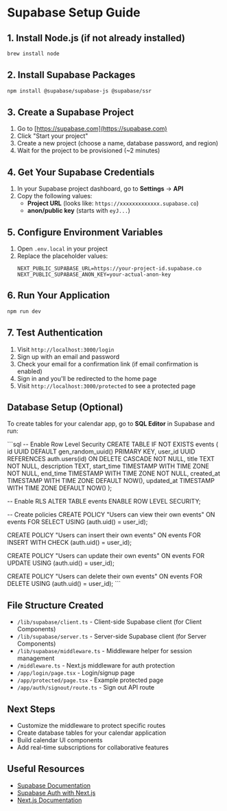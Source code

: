 # Supabase Setup Guide

## 1. Install Node.js (if not already installed)
```bash
brew install node
```

## 2. Install Supabase Packages
```bash
npm install @supabase/supabase-js @supabase/ssr
```

## 3. Create a Supabase Project

1. Go to [https://supabase.com](https://supabase.com)
2. Click "Start your project"
3. Create a new project (choose a name, database password, and region)
4. Wait for the project to be provisioned (~2 minutes)

## 4. Get Your Supabase Credentials

1. In your Supabase project dashboard, go to **Settings** → **API**
2. Copy the following values:
   - **Project URL** (looks like: `https://xxxxxxxxxxxxx.supabase.co`)
   - **anon/public key** (starts with `eyJ...`)

## 5. Configure Environment Variables

1. Open `.env.local` in your project
2. Replace the placeholder values:
   ```env
   NEXT_PUBLIC_SUPABASE_URL=https://your-project-id.supabase.co
   NEXT_PUBLIC_SUPABASE_ANON_KEY=your-actual-anon-key
   ```

## 6. Run Your Application
```bash
npm run dev
```

## 7. Test Authentication

1. Visit `http://localhost:3000/login`
2. Sign up with an email and password
3. Check your email for a confirmation link (if email confirmation is enabled)
4. Sign in and you'll be redirected to the home page
5. Visit `http://localhost:3000/protected` to see a protected page

## Database Setup (Optional)

To create tables for your calendar app, go to **SQL Editor** in Supabase and run:

\`\`\`sql
-- Enable Row Level Security
CREATE TABLE IF NOT EXISTS events (
  id UUID DEFAULT gen_random_uuid() PRIMARY KEY,
  user_id UUID REFERENCES auth.users(id) ON DELETE CASCADE NOT NULL,
  title TEXT NOT NULL,
  description TEXT,
  start_time TIMESTAMP WITH TIME ZONE NOT NULL,
  end_time TIMESTAMP WITH TIME ZONE NOT NULL,
  created_at TIMESTAMP WITH TIME ZONE DEFAULT NOW(),
  updated_at TIMESTAMP WITH TIME ZONE DEFAULT NOW()
);

-- Enable RLS
ALTER TABLE events ENABLE ROW LEVEL SECURITY;

-- Create policies
CREATE POLICY "Users can view their own events"
  ON events FOR SELECT
  USING (auth.uid() = user_id);

CREATE POLICY "Users can insert their own events"
  ON events FOR INSERT
  WITH CHECK (auth.uid() = user_id);

CREATE POLICY "Users can update their own events"
  ON events FOR UPDATE
  USING (auth.uid() = user_id);

CREATE POLICY "Users can delete their own events"
  ON events FOR DELETE
  USING (auth.uid() = user_id);
\`\`\`

## File Structure Created

- `/lib/supabase/client.ts` - Client-side Supabase client (for Client Components)
- `/lib/supabase/server.ts` - Server-side Supabase client (for Server Components)
- `/lib/supabase/middleware.ts` - Middleware helper for session management
- `/middleware.ts` - Next.js middleware for auth protection
- `/app/login/page.tsx` - Login/signup page
- `/app/protected/page.tsx` - Example protected page
- `/app/auth/signout/route.ts` - Sign out API route

## Next Steps

- Customize the middleware to protect specific routes
- Create database tables for your calendar application
- Build calendar UI components
- Add real-time subscriptions for collaborative features

## Useful Resources

- [Supabase Documentation](https://supabase.com/docs)
- [Supabase Auth with Next.js](https://supabase.com/docs/guides/auth/server-side/nextjs)
- [Next.js Documentation](https://nextjs.org/docs)
